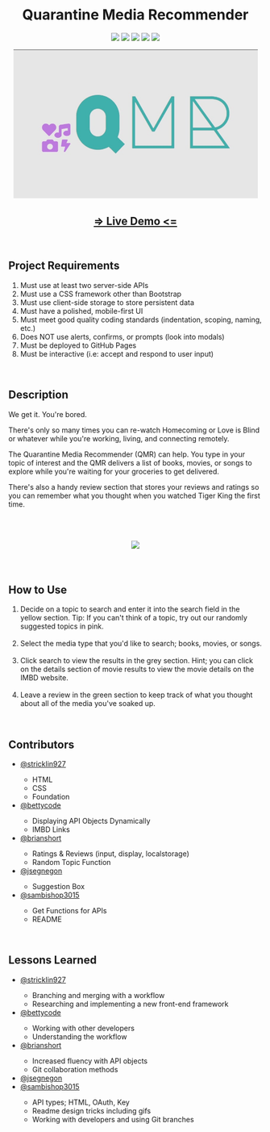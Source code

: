 <h1 align="center">Quarantine Media Recommender</h1>

<p align="center">
    <img src="https://img.shields.io/badge/github%20-%23121011.svg?&style=for-the-badge&logo=github&logoColor=white"/>
    <img src="https://img.shields.io/badge/javascript%20-%23323330.svg?&style=for-the-badge&logo=javascript&logoColor=%23F7DF1E"/>
    <img src="https://img.shields.io/badge/jquery%20-%230769AD.svg?&style=for-the-badge&logo=jquery&logoColor=white"/>
    <img src="https://img.shields.io/badge/html5%20-%23E34F26.svg?&style=for-the-badge&logo=html5&logoColor=white"/>
    <img src="https://img.shields.io/badge/css3%20-%231572B6.svg?&style=for-the-badge&logo=css3&logoColor=white"/>
</p>

<p align="center">
    <img width="485px" src="assets/images/titleImage.jpg">
</p>

<h2 align="center">
    <a href="https://brianrshort.github.io/Media-Recommender-App/">=> Live Demo <=</a>
</h2>
<br>

<h2>Project Requirements</h2>
<ol>
    <li>Must use at least two server-side APIs</li>
    <li>Must use a CSS framework other than Bootstrap</li>
    <li>Must use client-side storage to store persistent data</li>
    <li>Must have a polished, mobile-first UI</li>
    <li>Must meet good quality coding standards (indentation, scoping, naming, etc.)</li>
    <li>Does NOT use alerts, confirms, or prompts (look into modals)</li>
    <li>Must be deployed to GitHub Pages</li>
    <li>Must be interactive (i.e: accept and respond to user input)</li>
</ol>
<br>

<h2>Description</h2>
<p>We get it. You're bored.</p>
<p>There's only so many times you can re-watch
Homecoming or Love is Blind or whatever while you're
working, living, and connecting remotely.</p>
<p>The Quarantine Media Recommender (QMR) can help.
You type in your topic of interest and the QMR delivers a
list of books, movies, or songs to explore while you're
waiting for your groceries to get delivered.</p>
<p>There's also a handy review section that stores your
reviews and ratings so you can remember what you
thought when you watched Tiger King the first time.</p>
<br>

<h2 align="center">
    <img width="70%" src="assets/images/QMR Demo.gif">
</h2>
<br>

<h2>How to Use</h2>
<ol>
    <li>Decide on a topic to search and enter it into the search field in the yellow section. Tip: If you can't think of a topic, try out our randomly suggested topics in pink.</li>
    <br>
    <li>Select the media type that you'd like to search; books, movies, or songs.</li>
    <br>
    <li>Click search to view the results in the grey section. Hint; you can click on the details section of movie results to view the movie details on the IMBD website.</li>
    <br>
    <li>Leave a review in the green section to keep track of what you thought about all of the media you've soaked up.</li>
</ol>
<br>

<h2>Contributors</h2>
<ul>
    <li>
        <a href="https://github.com/stricklin927">@stricklin927</a>
    </li>
        <ul>
            <li>HTML</li>
            <li>CSS</li>
            <li>Foundation</li>
        </ul>
    <li>
        <a href="https://github.com/bettycode">@bettycode</a>
    </li>
        <ul>
            <li>Displaying API Objects Dynamically</li>
            <li>IMBD Links</li>
        </ul>
    <li>
        <a href="https://github.com/brianrshort">@brianshort</a>
    </li>
        <ul>
            <li>Ratings & Reviews (input, display, localstorage)</li>
            <li>Random Topic Function</li>
        </ul>
    <li>
        <a href="https://github.com/jsegnegon">@jsegnegon</a>
    </li>
        <ul>
            <li>Suggestion Box</li>
        </ul>
    <li>
        <a href="https://github.com/sambishop3015">@sambishop3015</a>
    </li>
        <ul>
            <li>Get Functions for APIs</li>
            <li>README</li>
        </ul>
</ul>
<br>

<h2>Lessons Learned</h2>
<ul>
    <li>
        <a href="https://github.com/stricklin927">@stricklin927</a>
    </li>
        <ul>
            <li>Branching and merging with a workflow</li>
            <li>Researching and implementing a new front-end framework</li>
        </ul>
    <li>
        <a href="https://github.com/bettycode">@bettycode</a>
    </li>
        <ul>
            <li>Working with other developers</li>
            <li>Understanding the workflow</li>
        </ul>
    <li>
        <a href="https://github.com/brianrshort">@brianshort</a>
    </li>
        <ul>
            <li>Increased fluency with API objects</li>
            <li>Git collaboration methods</li>
        </ul>
    <li>
        <a href="https://github.com/jsegnegon">@jsegnegon</a>
    </li>
    <li>
        <a href="https://github.com/sambishop3015">@sambishop3015</a>
    </li>
        <ul>
            <li>API types; HTML, OAuth, Key</li>
            <li>Readme design tricks including gifs</li>
            <li>Working with developers and using Git branches</li>
        </ul>
</ul>
